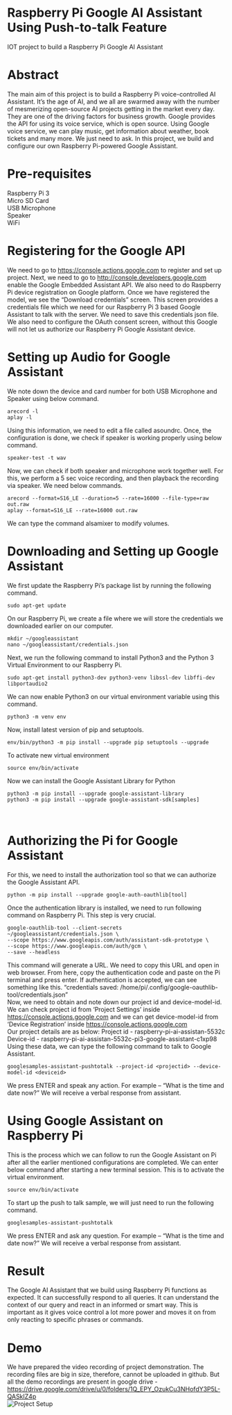 # Raspberry Pi Google AI Assistant Using Push-to-talk Feature
IOT project to build a Raspberry Pi Google AI Assistant

# Abstract
The main aim of this project is to build a Raspberry Pi voice-controlled AI Assistant. It’s the age of AI, and we all are swarmed away with the number of mesmerizing open-source AI projects getting in the market every day. They are one of the driving factors for business growth. 
Google provides the API for using its voice service, which is open source. Using Google voice service, we can play music, get information about weather, book tickets and many more. We just need to ask. In this project, we build and configure our own Raspberry Pi-powered Google Assistant. 

# Pre-requisites
Raspberry Pi 3 <br/>
Micro SD Card <br/>
USB Microphone <br/>
Speaker <br/>
WiFi <br/>

# Registering for the Google API
We need to go to https://console.actions.google.com to register and set up project. Next, we need to go to http://console.developers.google.com enable the Google Embedded Assistant API. We also need to do Raspberry Pi device registration on Google platform. Once we have registered the model, we see the “Download credentials” screen. This screen provides a credentials file which we need for our Raspberry Pi 3 based Google Assistant to talk with the server. We need to save this credentials json file. We also need to configure the OAuth consent screen, without this Google will not let us authorize our Raspberry Pi Google Assistant device. <br />

# Setting up Audio for Google Assistant
We note down the device and card number for both USB Microphone and Speaker using below command.<br />
```
arecord -l
aplay -l
```
Using this information, we need to edit a file called asoundrc. Once, the configuration is done, we check if speaker is working properly using below command.<br />
```
speaker-test -t wav
```
Now, we can check if both speaker and microphone work together well. For this, we perform a 5 sec voice recording, and then playback the recording via speaker. We need below commands.<br />
```
arecord --format=S16_LE --duration=5 --rate=16000 --file-type=raw out.raw
aplay --format=S16_LE --rate=16000 out.raw
```
We can type the command alsamixer to modify volumes.<br />

# Downloading and Setting up Google Assistant
We first update the Raspberry Pi’s package list by running the following command. 
```
sudo apt-get update
```
On our Raspberry Pi, we create a file where we will store the credentials we downloaded earlier on our computer. 
```
mkdir ~/googleassistant
nano ~/googleassistant/credentials.json
```
Next, we run the following command to install Python3 and the Python 3 Virtual Environment to our Raspberry Pi. 
```
sudo apt-get install python3-dev python3-venv libssl-dev libffi-dev libportaudio2
```
We can now enable Python3 on our virtual environment variable using this command.
```
python3 -m venv env
```
Now, install latest version of pip and setuptools.
```
env/bin/python3 -m pip install --upgrade pip setuptools --upgrade
```
To activate new virtual environment
```
source env/bin/activate
```
Now we can install the Google Assistant Library for Python 
```
python3 -m pip install --upgrade google-assistant-library
python3 -m pip install --upgrade google-assistant-sdk[samples]
```
<br />

# Authorizing the Pi for Google Assistant
For this, we need to install the authorization tool so that we can authorize the Google Assistant API.
```
python -m pip install --upgrade google-auth-oauthlib[tool]
```
Once the authentication library is installed, we need to run following command on Raspberry Pi. This step is very crucial.
```
google-oauthlib-tool --client-secrets ~/googleassistant/credentials.json \
--scope https://www.googleapis.com/auth/assistant-sdk-prototype \
--scope https://www.googleapis.com/auth/gcm \
--save --headless
```
This command will generate a URL. We need to copy this URL and open in web browser. From here, copy the authentication code and paste on the Pi terminal and press enter. If authentication is accepted, we can see something like this. 
“credentials saved: /home/pi/.config/google-oauthlib-tool/credentials.json” <br />
Now, we need to obtain and note down our project id and device-model-id. We can check project id from ‘Project Settings’ inside https://console.actions.google.com and we can get device-model-id from ‘Device Registration’ inside https://console.actions.google.com
<br />
Our project details are as below:
Project id - raspberry-pi-ai-assistan-5532c 
Device-id - raspberry-pi-ai-assistan-5532c-pi3-google-assistant-c1xp98<br />
Using these data, we can type the following command to talk to Google Assistant.
```
googlesamples-assistant-pushtotalk --project-id <projectid> --device-model-id <deviceid>
```
We press ENTER and speak any action. For example – “What is the time and date now?” We will receive a verbal response from assistant.<br />

# Using Google Assistant on Raspberry Pi
This is the process which we can follow to run the Google Assistant on Pi after all the earlier mentioned configurations are completed. We can enter below command after starting a new terminal session. This is to activate the virtual environment.
```
source env/bin/activate
```
To start up the push to talk sample, we will just need to run the following command.
```
googlesamples-assistant-pushtotalk
```
We press ENTER and ask any question. For example – “What is the time and date now?” We will receive a verbal response from assistant.

# Result
The Google AI Assistant that we build using Raspberry Pi functions as expected. It can successfully respond to all queries. It can understand the context of our query and react in an informed or smart way. This is important as it gives voice control a lot more power and moves it on from only reacting to specific phrases or commands.

# Demo
We have prepared the video recording of project demonstration. The recording files are big in size, therefore, cannot be uploaded in github. But all the demo recordings are present in google drive - https://drive.google.com/drive/u/0/folders/1Q_EPY_OzukCu3NHofdY3P5L-QASkIZ4p <br />
![Project Setup](SetUp.png)






